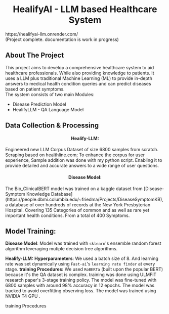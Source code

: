 <div align="center">
<h1 align="center">HealifyAI - LLM based Healthcare System</h1>
</div> 
https://healifyai-llm.onrender.com/ <br>
(Project complete. documentation is work in progress) 

## About The Project
This project aims to develop a comprehensive healthcare system to aid healthcare professionals. While also providing knowledge to patients. It uses a LLM plus traditional Machine Learning (ML) to provide in-depth answers to medical health condition queries and can predict diseases based on patient symptoms.<br>
The system consists of two main Modules:
* Disease Prediction Model
* HealifyLLM - QA Language Model
<!-- GETTING STARTED <br> -->

## Data Collection & Processing
<h4 align="center">Healify-LLM:</h4>
Engineered new LLM Corpus Dataset of size 6800 samples from scratch. Scraping based on healthline.com; To enhance the corpus for user experience, Sample addition was done with my python script. Enabling it to provide detailed and accurate answers to a wide range of user questions.
<!-- The LLM is trained on my from-scratch scraped corpus dataset(based on healthline.com ) of medical queries & professional solutions
to enhance the corpus for user experience, Sample addition was done with python script .
first urls scraping was done from google
enabling it to provide detailed and accurate answers to a wide range of medical questions. -->
<h4 align="center">Disease Model:</h4>
The Bio_ClinicalBERT model was trained on a kaggle dataset from [Disease-Symptom Knowledge Database](https://people.dbmi.columbia.edu/~friedma/Projects/DiseaseSymptomKB), a database of over hundreds of records at the New York Presbyterian Hospital. Covering 135 Categories of common and as well as rare yet important health conditions. From a total of 400 Symptoms. <br>
 <!-- files 
The massive NLP data were scraped with scraper/nlp_dataset_scraper.py and stored in scraper/quote-nlp-dataset-scraped.csv. I employed an effecient tracking management system for scrap of massive NLP data to prevent data loss.  -->

## Model Training:
__Disease Model__: Model was trained with `sklearn`'s ensemble random forest algorithm leveraging mutiple decision tree algorithms. <br>

__Healify-LLM:__
__Hyperparameters__: We used a batch size of 8. And learning rate was set dynamically using `Fast-ai`'s `learning rate finder` at every stage. 
__training Procedures:__
We used `RoBERTa` (built upon the popular BERT) because it's the QA dataset is complex.
training was done using ULMFiT research paper's 3-stage training policy.
The model was fine-tuned with 6800 samples with around 98% accuracy in 12 epochs. The model was tracked to avoid overfitting observing loss.
The model was trained using NVIDIA T4 GPU .




training Procedures


<!--
Disease Prediction Model: This component uses traditional ML algorithm to predict potential diseases based on the symptoms input by the user. Covering a total of 135 categories of common and as well as rare yet important health conditions, diseases, psychology disorders such as diabetes, dehydration, depression, bipolar disorder, HIV, breast cancer, stroke, pneumonia, flu, asthma, obesity and so on. The model is trained on a large dataset of hundreds to thousands of patient records (denoted by frequency in dataset) to ensure reliable predictions based on NY Hospital based [Disease-Symptom Knowledge Database](https://people.dbmi.columbia.edu/~friedma/Projects/DiseaseSymptomKB/). 



QA Language Model: This component uses a Language Model (LLM) to answer medical queries from users. The LLM is trained on my from-scratch scraped then enhanced corpus dataset of medical queries & professional solutions, enabling it to provide detailed and accurate answers to a wide range of medical questions. Sample addition was done to enhance the dataset for user experience. Covering urgent topics of diagnosis, treatment, prevention, causes, risks, complications, details of symptoms, disease description.

The combination of these two components allows for a robust interactive healthcare system that can assist both patients and healthcare professionals in diagnosing diseases, finding relevant medical information and diseases relation potentially. The system is designed to be user-friendly, with an intuitive interface that makes it easy for anyone to use. 

## Future work and limitations
Please note that while this system can provide valuable insights and information, it is not intended to replace professional medical advice. Always consult with a healthcare professional for medical concerns.-->

